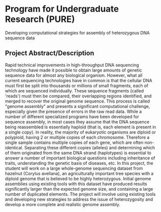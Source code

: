 # Program for Undergraduate Research (PURE)
Developing computational strategies for assembly of heterozygous DNA sequence data

## Project Abstract/Description
Rapid technical improvements in high-throughput DNA sequencing technology have made it possible to obtain large amounts of genetic sequence data for almost any biological organism. However, what all current sequencing technologies have in common is that the cellular DNA must first be split into thousands or millions of small fragments, each of which are sequenced individually. These sequence fragments (called 'reads') must then be compared, their overlapping regions identified, and merged to recover the original genome sequence. This process is called "genome assembly" and presents a significant computational challenge, especially given the presence of errors in the raw read data. While a number of different specialized programs have been developed for sequence assembly, in most cases they assume that the DNA sequence being reassembled is essentially haploid (that is, each element is present in a single copy). In reality, the majority of eukaryotic organisms are diploid or polyploid, having 2 or multiple copies of each chromosome. Therefore a single sample contains multiple copies of each gene, which are often non-identical. Separating these different copies (alleles) and determining which of them originated from the same DNA strand (haplotypes) is essential to answer a number of important biological questions including inheritance of traits, understanding the genetic basis of diseases, etc. In this project, the student will work on a large whole-genome sequencing dataset from hazelnut (Corylus avellana), an agriculturally important tree species with a diploid genome that is believed to be highly heterozygous. Initial genome assemblies using existing tools with this dataset have produced results significantly larger than the expected genome size, and containing a large number of duplicated elements. The project will involve using existing tools and developing new strategies to address the issue of heterozygosity and develop a more complete and realistic genome assembly.
